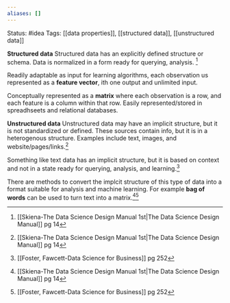 ```yaml
---
aliases: []
---
```

Status: #idea
Tags: [[data properties]], [[structured data]], [[unstructured data]]

**Structured data** 
Structured data has an explicitly defined structure or schema. Data is normalized in a form ready for querying, analysis. [^1]

Readily adaptable as input for learning algorithms, each observation us represented as a **feature vector**, ith one output and unlimited input. 

Conceptually represented as a **matrix** where each observation is a row, and each feature is a column within that row. Easily represented/stored in spreadhseets and relational databases. 

**Unstructured data** 
Unstructured data may have an implicit structure, but it is not standardized or defined. These sources contain info, but it is in a heterogenous structure. Examples include text, images, and website/pages/links.[^1]

Something like text data has an implicit structure, but it is based on context and not in a state ready for querying, analysis, and learning.[^2]

There are methods to convert the implcit structure of this type of data into a format suitable for analysis and machine learning. For example **bag of words** can be used to turn text into a matrix.[^1][^2]



[^1]:[[Skiena-The Data Science  Design Manual 1st|The Data Science Design Manual]] pg 14
[^2]:[[Foster, Fawcett-Data Science for Business]] pg 252
